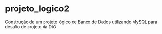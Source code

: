 # projeto_logico2
Construção de um projeto lógico de Banco de Dados utilizando MySQL para desafio de projeto da DIO
